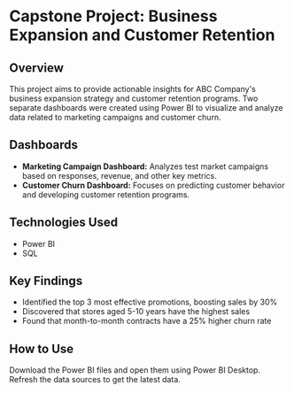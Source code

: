 <!DOCTYPE html>
<html>
<head>
    <title>Capstone Project README</title>
</head>
<body>

<h1>Capstone Project: Business Expansion and Customer Retention</h1>

<h2><strong>Overview</strong></h2>
<p>
    This project aims to provide actionable insights for ABC Company's business expansion strategy and customer retention programs. Two separate dashboards were created using Power BI to visualize and analyze data related to marketing campaigns and customer churn.
</p>

<h2><strong>Dashboards</strong></h2>
<ul>
    <li><strong>Marketing Campaign Dashboard:</strong> Analyzes test market campaigns based on responses, revenue, and other key metrics.</li>
    <li><strong>Customer Churn Dashboard:</strong> Focuses on predicting customer behavior and developing customer retention programs.</li>
</ul>

<h2><strong>Technologies Used</strong></h2>
<ul>
    <li>Power BI</li>
    <li>SQL</li>
</ul>

<h2><strong>Key Findings</strong></h2>
<ul>
    <li>Identified the top 3 most effective promotions, boosting sales by 30%</li>
    <li>Discovered that stores aged 5-10 years have the highest sales</li>
    <li>Found that month-to-month contracts have a 25% higher churn rate</li>
</ul>

<h2><strong>How to Use</strong></h2>
<p>
    Download the Power BI files and open them using Power BI Desktop. Refresh the data sources to get the latest data.
</p>

</body>
</html>
